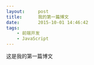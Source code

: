 ```yaml
---
layout:     post
title:      我的第一篇博文
date:       2015-10-01 14:46:42
tags:
    - 前端开发
    - JavaScript
---
```


 这是我的第一篇博文

